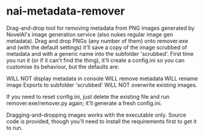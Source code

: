 # nai-metadata-remover
Drag-and-drop tool for removing metadata from PNG images generated by NovelAI's image generation service (also nukes regular image gen metadata). 
Drag and drop PNGs (any number of them) onto remover.exe and (with the default settings) it'll save a copy of the image scrubbed of metadata and with a generic name into the subfolder 'scrubbed'. First time you run it (or if it can't find the thing), it'll create a config.ini so you can customise its behaviour, but the defaults are:

WILL NOT display metadata in console
WILL remove metadata
WILL rename image
Exports to subfolder 'scrubbed'
WILL NOT overwrite existing images.

If you need to reset config.ini, just delete the existing file and run remover.exe/remover.py again; it'll generate a fresh config.ini.

Dragging-and-dropping images works with the executable only. Source code is provided, though you'll need to install the requirements first to get it to run.
